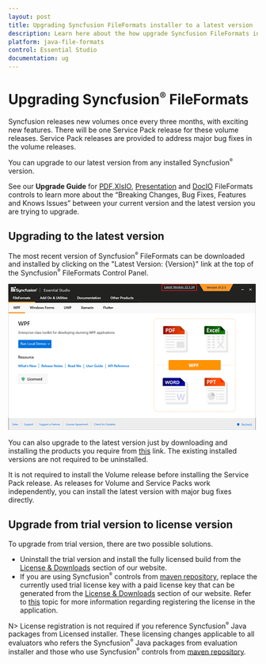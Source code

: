 ```yaml
---
layout: post
title: Upgrading Syncfusion FileFormats installer to a latest version
description: Learn here about the how upgrade Syncfusion FileFormats installer to a latest version from website and control panel.
platform: java-file-formats
control: Essential Studio
documentation: ug
---
```


# Upgrading Syncfusion<sup style="font-size:70%">&reg;</sup> FileFormats

Syncfusion releases new volumes once every three months, with exciting new features. There will be one Service Pack release for these volume releases. Service Pack releases are provided to address major bug fixes in the volume releases.

You can upgrade to our latest version from any installed Syncfusion<sup style="font-size:70%">&reg;</sup> version.

See our **Upgrade Guide** for [PDF](https://help.syncfusion.com/upgrade-guide/file-formats/PDF),[XlsIO](https://help.syncfusion.com/upgrade-guide/file-formats/xlsio), [Presentation](https://help.syncfusion.com/upgrade-guide/file-formats/presentation) and [DocIO](https://help.syncfusion.com/upgrade-guide/file-formats/docio) FileFormats controls to learn more about the “Breaking Changes, Bug Fixes, Features and Knows Issues” between your current version and the latest version you are trying to upgrade.


## Upgrading to the latest version

The most recent version of Syncfusion<sup style="font-size:70%">&reg;</sup> FileFormats can be downloaded and installed by clicking on the "Latest Version: {Version}" link at the top of the Syncfusion<sup style="font-size:70%">&reg;</sup> FileFormats Control Panel.

![Control Panel](Upgrade-images/upgrade-control-panel.png)

You can also upgrade to the latest version just by downloading and installing the products you require from [this](https://www.syncfusion.com/downloads/latest-version) link. The existing installed versions are not required to be uninstalled. 


It is not required to install the Volume release before installing the Service Pack release. As releases for Volume and Service Packs work independently, you can install the latest version with major bug fixes directly.


## Upgrade from trial version to license version

To upgrade from trial version, there are two possible solutions.

* Uninstall the trial version and install the fully licensed build from the [License & Downloads](https://www.syncfusion.com/account/downloads) section of our website.  
* If you are using Syncfusion<sup style="font-size:70%">&reg;</sup> controls from [maven repository](https://jars.syncfusion.com), replace the currently used trial license key with a paid license key that can be generated from the [License & Downloads](https://www.syncfusion.com/account/downloads) section of our website. Refer to [this](https://help.syncfusion.com/java-file-formats/licensing/how-to-register-in-an-application) topic for more information regarding registering the license in the application.

N> License registration is not required if you reference Syncfusion<sup style="font-size:70%">&reg;</sup> Java packages from Licensed installer. These licensing changes applicable to all evaluators who refers the Syncfusion<sup style="font-size:70%">&reg;</sup> Java packages from evaluation installer and those who use Syncfusion<sup style="font-size:70%">&reg;</sup> controls from [maven repository](https://jars.syncfusion.com).

